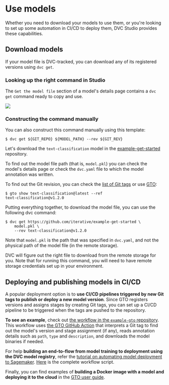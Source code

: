 # Use models

Whether you need to download your models to use them, or you're looking to set
up some automation in CI/CD to deploy them, DVC Studio provides these
capabilities.

## Download models

If your model file is DVC-tracked, you can download any of its registered
versions using `dvc get`.

### Looking up the right command in Studio

The `Get the model file` section of a model's details page contains a `dvc get`
command ready to copy and use.

![](/img/mr-dvc-get.png)

### Constructing the command manually

You can also construct this command manually using this template:

```cli
$ dvc get ${GIT_REPO} ${MODEL_PATH} --rev ${GIT_REV}
```

Let's download the `text-classification` model in the
[example-get-started](https://github.com/iterative/example-get-started)
repository.

To find out the model file path (that is, `model.pkl`) you can check the model's
details page or check the `dvc.yaml` file to which the model annotation was
written.

To find out the Git revision, you can check the
[list of Git tags](https://github.com/iterative/example-get-started/tags) or use
[GTO](/doc/gto/command-reference/show/):

```cli
$ gto show text-classification@latest --ref
text-classification@v1.2.0
```

Putting everything together, to download the model file, you can use the
following dvc command:

```cli
$ dvc get https://github.com/iterative/example-get-started \
    model.pkl \
    --rev text-classification@v1.2.0
```

Note that `model.pkl` is the path that was specified in `dvc.yaml`, and not the
physical path of the model file (in the remote storage).

DVC will figure out the right file to download from the remote storage for you.
Note that for running this command, you will need to have remote storage
credentials set up in your environment.

## Deploying and publishing models in CI/CD

A popular deployment option is to **use CI/CD pipelines triggered by new Git
tags to publish or deploy a new model version**. Since GTO registers versions
and assigns stages by creating Git tags, you can set up a CI/CD pipeline to be
triggered when the tags are pushed to the repository.

**To see an example**, check out
[the workflow in the `example-gto` repository](https://github.com/iterative/example-gto/blob/main/.github/workflows/gto-act-on-tags.yml).
This workflow uses
[the GTO GitHub Action](https://github.com/iterative/gto-action) that interprets
a Git tag to find out the model's version and stage assignment (if any), reads
annotation details such as `path`, `type` and `description`, and downloads the
model binaries if needed.

For help **building an end-to-flow from model training to deployment using the
DVC model registry**, refer the
[tutorial on automating model deployment to Sagemaker](https://iterative.ai/blog/sagemaker-model-deployment).
[Here](https://github.com/iterative/example-get-started-experiments/blob/main/.github/workflows/deploy-model.yml)
is the complete workflow script.

Finally, you can find examples of **building a Docker image with a model and
deploying it to the cloud** in the
[GTO user guide](/doc/gto/user-guide#acting-on-new-registrations-and-assignments).
